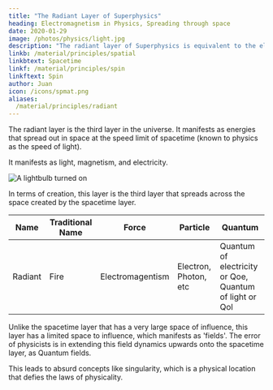 ```yaml
---
title: "The Radiant Layer of Superphysics"
heading: Electromagnetism in Physics, Spreading through space
date: 2020-01-29
image: /photos/physics/light.jpg
description: "The radiant layer of Superphysics is equivalent to the electromagentic field in Physics"
linkb: /material/principles/spatial
linkbtext: Spacetime
linkf: /material/principles/spin
linkftext: Spin
author: Juan
icon: /icons/spmat.png
aliases:
  /material/principles/radiant  
---
```



The radiant layer is the third layer in the universe. It manifests as energies that spread out in space at the speed limit of spacetime (known to physics as the speed of light). 

It manifests as light, magnetism, and electricity.

![A lightbulb turned on](/photos/physics/light.jpg)

In terms of creation, this layer is the third layer that spreads across the space created by the spacetime layer.

Name | Traditional Name | Force | Particle | Quantum
--- | --- | --- | --- | ---
Radiant | Fire | Electromagentism | Electron, Photon, etc | Quantum of electricity or Qoe, Quantum of light or Qol


Unlike the spacetime layer that has a very large space of influence, this layer has a limited space to influence, which manifests as 'fields'. The error of physicists is in extending this field dynamics upwards onto the spacetime layer, as Quantum fields. 

This leads to absurd concepts like singularity, which is a physical location that defies the laws of physicality. 
